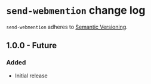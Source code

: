 # `send-webmention` change log

`send-webmention` adheres to [Semantic Versioning](http://semver.org/).

## 1.0.0 - Future

### Added

* Initial release
